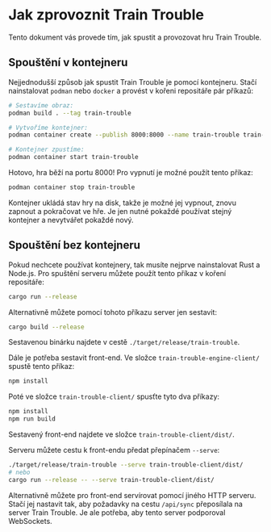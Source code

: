 # Jak zprovoznit Train Trouble

Tento dokument vás provede tím, jak spustit a provozovat hru Train Trouble.

## Spouštění v kontejneru

Nejjednodušší způsob jak spustit Train Trouble je pomocí kontejneru.
Stačí nainstalovat `podman` nebo `docker` a provést v kořeni repositáře pár příkazů:

```sh
# Sestavíme obraz:
podman build . --tag train-trouble

# Vytvoříme kontejner:
podman container create --publish 8000:8000 --name train-trouble train-trouble:latest

# Kontejner zpustíme:
podman container start train-trouble
```

Hotovo, hra běží na portu 8000!
Pro vypnutí je možné použít tento příkaz:

```sh
podman container stop train-trouble
```

Kontejner ukládá stav hry na disk, takže je možné jej vypnout,
znovu zapnout a pokračovat ve hře.
Je jen nutné pokaždé používat stejný kontejner a nevytvářet pokaždé nový.

## Spouštění bez kontejneru

Pokud nechcete používat kontejnery, tak musíte nejprve nainstalovat Rust a Node.js.
Pro spuštění serveru můžete použít tento příkaz v koření repositáře:

```sh
cargo run --release
```

Alternativně můžete pomocí tohoto příkazu server jen sestavit:

```sh
cargo build --release
```

Sestavenou binárku najdete v cestě `./target/release/train-trouble`.

Dále je potřeba sestavit front-end.
Ve složce `train-trouble-engine-client/` spustě tento příkaz:

```sh
npm install
```

Poté ve složce `train-trouble-client/` spusťte tyto dva příkazy:

```sh
npm install
npm run build
```

Sestavený front-end najdete ve složce `train-trouble-client/dist/`.

Serveru můžete cestu k front-endu předat přepínačem `--serve`:

```sh
./target/release/train-trouble --serve train-trouble-client/dist/
# nebo
cargo run --release -- --serve train-trouble-client/dist/
```

Alternativně můžete pro front-end servírovat pomocí jiného HTTP serveru.
Stačí jej nastavit tak, aby požadavky na cestu `/api/sync`
přeposílala na server Train Trouble.
Je ale potřeba, aby tento server podporoval WebSockets.
